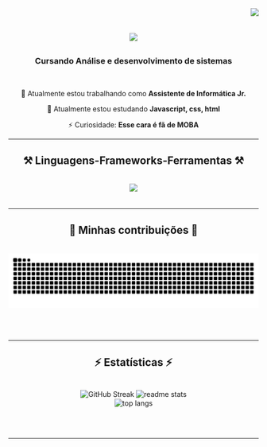<img align="right" src="https://visitor-badge.laobi.icu/badge?page_id=dev-MarkOS.dev-MarkOS" />

<h1 align="center">
    <img src="https://readme-typing-svg.herokuapp.com/?font=Righteous&size=35&center=true&vCenter=true&width=500&height=70&duration=4000&lines=bem+vindo!+👋;+me+chamo+Marcos+Fernando!;" />
</h1>

<h3 align="center">Cursando Análise e desenvolvimento de sistemas</h3>

<br/>

<div align="center">
 
 🔭 Atualmente estou trabalhando como **Assistente de Informática Jr.**
 
 🌱 Atualmente estou estudando **Javascript, css, html**

 ⚡ Curiosidade: **Esse cara é fã de MOBA**

 </div>
 


 <hr/>
 
<h2 align="center">⚒️ Linguagens-Frameworks-Ferramentas ⚒️</h2>
<br/>
<div align="center">
    <img src="https://skillicons.dev/icons?i=html,css,vscode,github,figma,git" />
     <br>
</div>

<br/>
<hr/>

<div align="center">
  <h2>🐍 Minhas contribuições 🐍</h2>
  <br>
  <img alt="snake eating my contributions" src="https://raw.githubusercontent.com/dev-MarkOS/dev-MarkOS/output/github-contribution-grid-snake-dark.svg" />
  
  <br/><br/>
</div>

<hr/>

<h2 align="center">⚡ Estatísticas ⚡</h2>
<br>
<div align=center>
  <img width=410 src="https://streak-stats.demolab.com/?user=dev-MarkOS&count_private=false&theme=react&border_radius=10&locale=pt_BR" alt="GitHub Streak" />
  <img width=390 src="https://github-readme-stats.vercel.app/api?username=dev-MarkOS&count_private=true&show_icons=true&theme=react&rank_icon=github&border_radius=10" alt="readme stats" />
  <br/>
  <img width=360 align="center" src="https://github-readme-stats.vercel.app/api/top-langs/?username=dev-MarkOS&langs_count=8&layout=compact&theme=react&border_radius=10&size_weight=0.5&count_weight=0.5&exclude_repo=github-readme-stats" alt="top langs" />
  <br/>
</div>

<br/><br/>
<hr/>



<br/>

